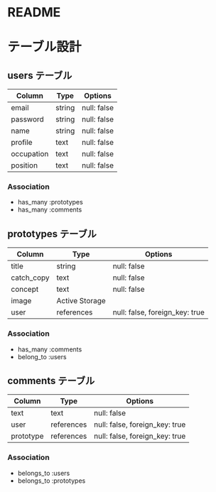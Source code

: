 # README

# テーブル設計

## users テーブル

| Column     | Type   | Options     |
| ---------- | ------ | ----------- |
| email      | string | null: false |
| password   | string | null: false |
| name       | string | null: false |
| profile    | text   | null: false |
| occupation | text   | null: false |
| position   | text   | null: false |

### Association

- has_many :prototypes
- has_many :comments

## prototypes テーブル

| Column     | Type             | Options                        |
| --------   | ---------------- | ------------------------------ |
| title      | string           | null: false                    |
| catch_copy | text             | null: false                    |
| concept    | text             | null: false                    |
| image      | Active Storage   |                                |
| user       | references       | null: false, foreign_key: true |

### Association

- has_many  :comments
- belong_to :users

## comments テーブル

| Column     | Type       | Options                        |
| ---------- | ---------- | ------------------------------ |
| text       | text       | null: false                    |
| user       | references | null: false, foreign_key: true |
| prototype  | references | null: false, foreign_key: true |

### Association

- belongs_to :users
- belongs_to :prototypes

